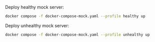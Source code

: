 Deploy healthy mock server:

```bash
docker compose -f docker-compose-mock.yaml --profile healthy up
```

Deploy unhealthy mock server:

```bash
docker compose -f docker-compose-mock.yaml --profile unhealthy up
```
